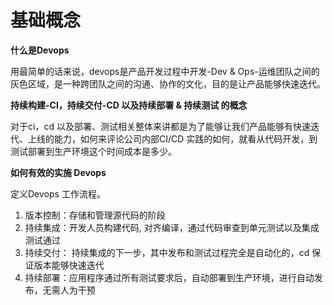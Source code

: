 
# 基础概念

**什么是Devops**

用最简单的话来说，devops是产品开发过程中开发-Dev & Ops-运维团队之间的灰色区域，是一种跨团队之间的沟通、协作的文化，目的是让产品能够快速迭代。

**持续构建-CI，持续交付-CD 以及持续部署 & 持续测试 的概念**

对于ci，cd 以及部署、测试相关整体来讲都是为了能够让我们产品能够有快速迭代、上线的能力，如何来评论公司内部CI/CD 实践的如何，就看从代码开发，到测试部署到生产环境这个时间成本是多少。

**如何有效的实施 Devops**

定义Devops 工作流程。
1. 版本控制：存储和管理源代码的阶段
2. 持续集成：开发人员构建代码, 对齐编译，通过代码审查到单元测试以及集成测试通过
3. 持续交付： 持续集成的下一步，其中发布和测试过程完全是自动化的，cd 保证版本能够快速迭代
4. 持续部署：应用程序通过所有测试要求后，自动部署到生产环境，进行自动发布，无需人为干预

